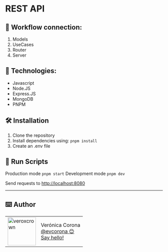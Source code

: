 # REST API

## 🤖 Workflow connection:

1. Models
2. UseCases
3. Router
4. Server

## 📑 Technologies:

- Javascript
- Node.JS
- Express.JS
- MongoDB
- PNPM

## 🛠️ Installation

1. Clone the repository
2. Install dependencies using: `pnpm install`
3. Create an .env file

## 🏃 Run Scripts

Production mode `pnpm start`
Development mode `pnpm dev`

Send requests to [http://localhost:8080](http://localhost:8080)

---

## ⌨️ Author

<table>
  <tr>
    <td>
      <img src="https://avatars.githubusercontent.com/u/73207023?s=460&u=4cff370b3f10790ee07402fc579e2272a946af86&v=4?" width="90" alt="veroxcrown">
    </td>
    <td>
      Verónica Corona<br />
      <a href="https://github.com/evcorona">@evcorona 😊<br/></a>
      <a href="mailto:eldav.corona@gmailcom">Say hello!</a>
    </td>
  </tr>
</table>
